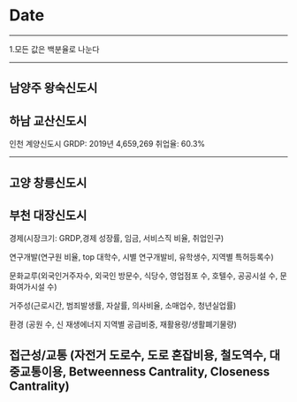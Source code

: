 # Date
--------------------------------------------------------------------------------------------------------------------------
1.모든 값은 백분율로 나눈다

--------------------------------------------------------------------------------------------------------------------------
남양주 왕숙신도시
--------------------------------------------------------------------------------------------------------------------------
하남 교산신도시
--------------------------------------------------------------------------------------------------------------------------
인천 계양신도시 GRDP: 2019년 4,659,269
	         취업율: 60.3%
                     	
--------------------------------------------------------------------------------------------------------------------------
고양 창릉신도시
--------------------------------------------------------------------------------------------------------------------------
부천 대장신도시
--------------------------------------------------------------------------------------------------------------------------
경제(시장크기: GRDP,경제 성장률, 임금, 서비스직 비율, 취업인구)

연구개발(연구원 비율, top 대학수, 시별 연구개발비, 유학생수, 지역별 특허등록수)

문화교루(외국인거주자수, 외국인 방문수, 식당수, 영업점포 수, 호텔수, 공공시설 수, 문화여가시설 수)

거주성(근로시간, 범죄발생률, 자살률, 의사비율, 소매업수, 청년실업률)

환경 (공원 수, 신 재생에너지 지역별 공급비중, 재활용량/생활폐기물량)

접근성/교통 (자전거 도로수, 도로 혼잡비용, 철도역수, 대중교통이용, Betweenness Cantrality, Closeness Cantrality)
--------------------------------------------------------------------------------------------------------------------------
